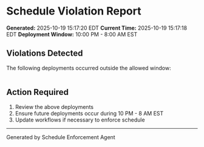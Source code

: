 # Schedule Violation Report

**Generated:** 2025-10-19 15:17:20 EDT
**Current Time:** 2025-10-19 15:17:18 EDT
**Deployment Window:** 10:00 PM - 8:00 AM EST

## Violations Detected

The following deployments occurred outside the allowed window:

```

```

## Action Required

1. Review the above deployments
2. Ensure future deployments occur during 10 PM - 8 AM EST
3. Update workflows if necessary to enforce schedule

---

Generated by Schedule Enforcement Agent
